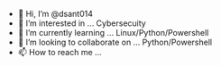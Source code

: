 - 👋 Hi, I’m @dsant014
- 👀 I’m interested in ... Cybersecuity 
- 🌱 I’m currently learning ... Linux/Python/Powershell 
- 💞️ I’m looking to collaborate on ... Python/Powershell 
- 📫 How to reach me ...

<!---
dsant014/dsant014 is a ✨ special ✨ repository because its `README.md` (this file) appears on your GitHub profile.
You can click the Preview link to take a look at your changes.
--->
